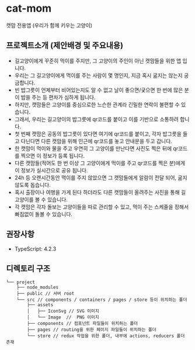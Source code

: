 # cat-mom
캣맘 전용앱 (우리가 함께 키우는 고양이)

## 프로젝트소개 (제안배경 및 주요내용)
* 길고양이에게 꾸준히 먹이를 주지만, 그 고양이의 주인이 아닌 캣맘들을 위한 앱 입니다.
* 우리는 그 길고양이에게 먹이를 주는 사람이 몇 명인지, 지금 혹시 굶지는 않는지 궁금합니다. 
* 빈 밥그릇이 언제부터 비어있는지도 알 수 없고 날이 좋으면/궂으면 한 번에 많은 분이 밥을 주는 등 편차가 심하게 됩니다.
* 하지만, 캣맘들은 고양이를 중심으로한 느슨한 관계라 긴밀한 연락이 불편할 수 있습니다.
* 그래서, 우리는 길고양이의 밥그릇에 qr코드를 붙이고 이를 기반으로 소통하려 합니다.
* 첫 번째 캣맘은 공동의 밥그릇이 있다면 여기에 qr코드를 붙이고, 각자 밥그릇을 들고 다닌다면 다른 캣맘을 위해 인근에 qr코드를 놓고 안내문을 두고 갑니다.
* 한 캣맘이 먹이와 물을 주고 우연히 그 고양이를 만난다면 사진도 찍은 뒤에 qr코드를 찍으면 이 정보가 등록 됩니다.
* 다른 캣맘들(적어도 한 번 이상 그 고양이에게 먹이를 주고 qr코드를 찍은 분)에게 이 정보가 실시간으로 공유 됩니다.
* 24h 등 오랜시간동안 먹이를 주지 않았으면 그 캣맘들에게 알람이 전달 되어, 굶지 않도록 돕습니다.
* 혹시 출장이나 여행을 가게 된다 하더라도 다른 캣맘들이 올려주는 사진을 통해 길고양이를 볼 수 있습니다.
* 각 캣맘은 각자 돌보는 고양이들을 따로 관리할 수 있고, 먹이 주는 스케줄을 정해서 빠짐없이 돌볼 수 있습니다.

## 권장사항
* TypeScript: 4.2.3

## 디렉토리 구조
```
└── project
    ├── node_modules
    ├── public // 서버 root
    └── src // components / containers / pages / store 등이 위치하는 폴더
        ├── assets
        │   ├── IconSvg // SVG 이미지 
        │   └── Image  //  PNG 이미지 
        ├── components // 컴포넌트 파일들이 위치하는 폴더
        ├── pages // routing을 위한 페이지 파일들이 위치하는 폴더
        └── store // redux 작업을 위한 폴더, 내부에 actions, reducers 폴더 존재

```
